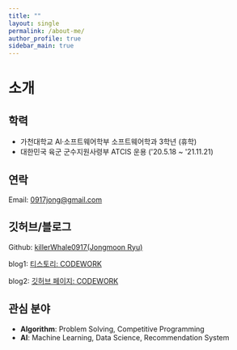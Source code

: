 ```yaml
---
title: ""
layout: single
permalink: /about-me/
author_profile: true
sidebar_main: true
---
```


# 소개
## 학력
- 가천대학교 AI·소프트웨어학부 소프트웨어학과 3학년 (휴학)  
- 대한민국 육군 군수지원사령부 ATCIS 운용 ('20.5.18 ~ '21.11.21)

## 연락
Email: 0917jong@gmail.com

## 깃허브/블로그
Github: [killerWhale0917(Jongmoon Ryu)](https://github.com/killerWhale0917) 

blog1: [티스토리: CODEWORK](https://killerwhale0917.tistory.com/)  

blog2: [깃허브 페이지: CODEWORK](https://killerwhale0917.github.io/) 

## 관심 분야
- **Algorithm**: Problem Solving, Competitive Programming
- **AI**: Machine Learning, Data Science, Recommendation System

<!--
## 수상
- 가천대학교 프로그래밍 경진대회 (2018, 2등)
-->
